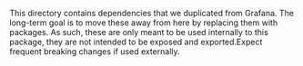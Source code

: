 This directory contains dependencies that we duplicated from Grafana.
The long-term goal is to move these away from here by replacing them with packages.
As such, these are only meant to be used internally to this package, they are not intended to be exposed and exported.Expect frequent breaking changes if used externally.
